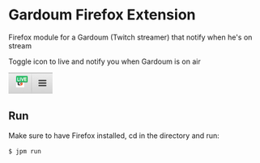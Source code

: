 # Gardoum Firefox Extension

Firefox module for a Gardoum (Twitch streamer) that notify when he's on stream

Toggle icon to live and notify you when Gardoum is on air 

![](data/on.png)

## Run 

Make sure to have Firefox installed, cd in the directory and run:
```
$ jpm run
